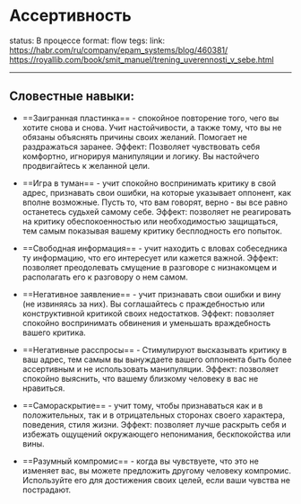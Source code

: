 # Ассертивность
status: В процессе
format: flow
tegs:
link: https://habr.com/ru/company/epam_systems/blog/460381/ https://royallib.com/book/smit_manuel/trening_uverennosti_v_sebe.html

---

## Словестные навыки:
- ==Заигранная пластинка== - спокойное повторение того, чего вы хотите снова и снова. Учит настойчивости, а также тому, что вы не обязаны объяснять причины своих желаний. Помогает не раздражаться заранее. 
   Эффект: Позволяет чувствовать себя комфортно, игнорируя манипуляции и логику. Вы настойчего продвигайтесь к желанной цели.
   
- ==Игра в туман== - учит спокойно воспринимать критику в свой адрес, признавать свои ошибки, на которые указывает оппонент, как вполне возможные. Пусть то, что вам говорят, верно - вы все равно останетесь судьхей самому себе. 
   Эффект: позволяет не реагировать на критику обеспокоенностью или необходимостью защищаться, тем самым показывая вашему критику бесплодность его попыток.
   
- ==Свободная информация== - учит находить с вловах собеседника ту информацию, что его интересует или кажется важной. 
   Эффект: позволяет преодолевать смущение в разговоре с низнакомцем и располагать его к разговору о нем самом.
   
- ==Негативное заявление== - учит признавать свои ошибки и вину (не извиняясь за них). Вы соглашайтесь с праждебностью или конструктивной критикой своих недостатков. 
   Эффект: повзоляет спокойно воспринимать обвинения и уменьшать враждебность вашего критика.
   
- ==Негативные расспросы== - Стимулируют высказывать критику в ваш адрес, тем самым вы вынуждаете вашего оппонента быть более ассертивным и не использовать манипуляции.
   Эффект: позволяет спокойно выяснить, что вашему близкому человеку в вас не нравиться.
   
 - ==Самораскрытие== - учит тому, чтобы признаваться как и в положительных, так и в отрицательных сторонах своего характера, поведения, стиля жизни.
    Эффект: позволяет лучше раскрыть себя и избежать ощущений окружающего непонимания, бескпокойства или вины.
	
 - ==Разумный компромис== - когда вы чувствуете, что это не изменяет вас, вы можете предложить другому человеку компромис. Используйте его для достижения своих целей, если ваши чувства не пострадают. 
